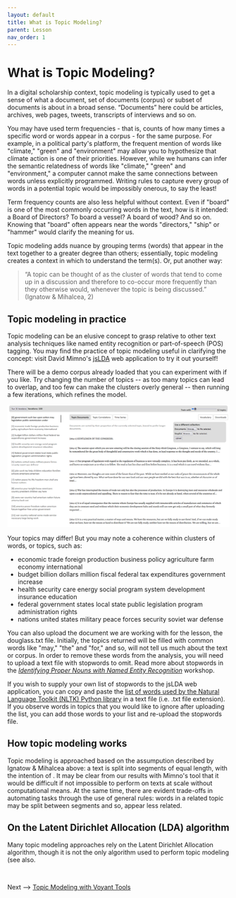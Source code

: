 ```yaml
---
layout: default
title: What is Topic Modeling?
parent: Lesson
nav_order: 1
---
```


# What is Topic Modeling?

In a digital scholarship context, topic modeling is typically used to get a sense of what a document, set of documents (corpus) or subset of documents is about in a broad sense. “Documents” here could be articles, archives, web pages, tweets, transcripts of interviews and so on. 

You may have used term frequencies - that is, counts of how many times a specific word or words appear in a corpus - for the same purpose. For example, in a political party's platform, the frequent mention of words like "climate," "green" and "environment" may allow you to hypothesize that climate action is one of their priorities. However, while we humans can infer the semantic relatedness of words like "climate," "green" and "environment," a computer cannot make the same connections between words unless explicitly programmed. Writing rules to capture every group of words in a potential topic would be impossibly onerous, to say the least! 

Term frequency counts are also less helpful without context. Even if "board" is one of the most commonly occurring words in the text, how is it intended: a Board of Directors? To board a vessel? A board of wood? And so on. Knowing that "board" often appears near the words "directors," "ship" or "hammer" would clarify the meaning for us. 

Topic modeling adds nuance by grouping terms (words) that appear in the text together to a greater degree than others; essentially, topic modeling creates a context in which to understand the term(s). Or, put another way:

> “A topic can be thought of as the cluster of words that tend to come up in a discussion and therefore to co-occur more frequently than they otherwise would, whenever the topic is being discussed.” (Ignatow & Mihalcea, 2)

## Topic modeling in practice

Topic modeling can be an elusive concept to grasp relative to other text analysis techniques like named entity recognition or part-of-speech (POS) tagging. You may find the practice of topic modeling useful in clarifying the concept: visit David Mimno's [jsLDA](https://mimno.infosci.cornell.edu/jsLDA/jslda.html) web application to try it out yourself!

There will be a demo corpus already loaded that you can experiment with if you like. Try changing the number of topics -- as too many topics can lead to overlap, and too few can make the clusters overly general -- then running a few iterations, which refines the model.

![Screenshot of Mimno's jsLDA interface with topics as described in the next paragraph](assets/img/mimno-eg.png)

Your topics may differ! But you may note a coherence within clusters of words, or topics, such as:
* economic trade foreign production business policy agriculture farm economy international
* budget billion dollars million fiscal federal tax expenditures government increase
* health security care energy social program system development insurance education
* federal government states local state public legislation program administration rights
* nations united states military peace forces security soviet war defense

You can also upload the document we are working with for the lesson, the douglass.txt file. Initially, the topics returned will be filled with common words like "may," "the" and "for," and so, will not tell us much about the text or corpus. In order to remove these words from the analysis, you will need to upload a text file with stopwords to omit. Read more about stopwords in the [*Identifying Proper Nouns with Named Entity Recognition*](https://scds.github.io/text-analysis-2/ner.html#stop-word-removal) workshop.

If you wish to supply your own list of stopwords to the jsLDA web application, you can copy and paste the [list of words used by the Natural Language Toolkit (NLTK) Python library](https://gist.github.com/sebleier/554280) in a text file (i.e. .txt file extension). If you observe words in topics that you would like to ignore after uploading the list, you can add those words to your list and re-upload the stopwords file.

## How topic modeling works

Topic modeling is approached based on the assumpution described by Ignatow & Mihalcea above: a text is split into segments of equal length, with the intention of . 
It may be clear from our results with Mimno's tool that it would be difficult if not impossible to perform on texts at scale without computational means. At the same time, there are evident trade-offs in automating tasks through the use of general rules: words in a related topic may be split between segments and so, appear less related.

## On the Latent Dirichlet Allocation (LDA) algorithm

Many topic modeling approaches rely on the Latent Dirichlet Allocation algorithm, though it is not the only algorithm used to perform topic modeling (see also.



<br />

Next --> [Topic Modeling with Voyant Tools](tmv.html)
